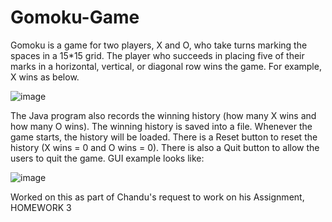 # Gomoku-Game
Gomoku is a game for two players, X and O, who take turns marking the spaces in a 15*15 grid. The player who succeeds in placing five of their marks in a horizontal, vertical, or diagonal row wins the game.
For example, X wins as below.

![image](https://user-images.githubusercontent.com/22154838/180505644-42477dbe-5f55-45d4-9872-b92b5abbc61e.png)

The Java program also records the winning history (how many X wins and how many O wins). The winning history is saved into a file. Whenever the game starts, the history will be loaded. There is a Reset button to reset the history (X wins = 0 and O wins = 0). There is also a Quit button to allow the users to quit the game. GUI example looks like:

![image](https://user-images.githubusercontent.com/22154838/180505753-3bb343a8-4535-4d95-9170-26d54d422b60.png)

Worked on this as part of Chandu's request to work on his Assignment, HOMEWORK 3
